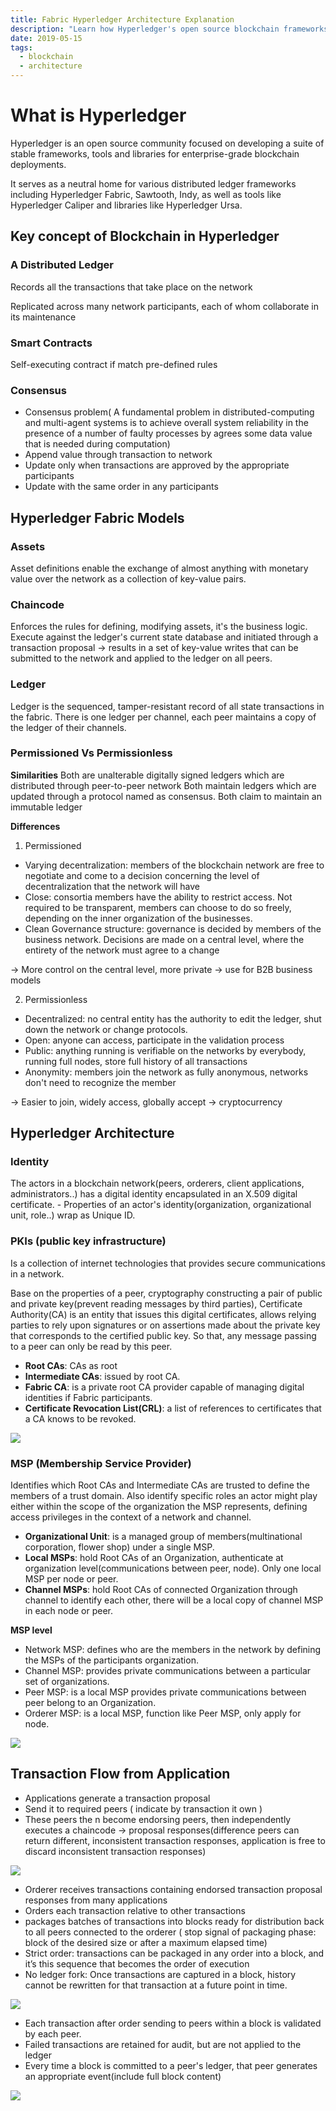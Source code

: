 ```yaml
---
title: Fabric Hyperledger Architecture Explanation
description: "Learn how Hyperledger's open source blockchain frameworks and tools enable secure, permissioned enterprise networks with smart contracts, distributed ledgers, and flexible governance models."
date: 2019-05-15
tags:
  - blockchain
  - architecture
---
```


# What is Hyperledger

Hyperledger is an open source community focused on developing a suite of stable frameworks, tools and libraries for enterprise-grade blockchain deployments.

It serves as a neutral home for various distributed ledger frameworks including Hyperledger Fabric, Sawtooth, Indy, as well as tools like Hyperledger Caliper and libraries like Hyperledger Ursa.

## Key concept of Blockchain in Hyperledger

### A Distributed Ledger

Records all the transactions that take place on the network

Replicated across many network participants, each of whom collaborate in its maintenance

### Smart Contracts

Self-executing contract if match pre-defined rules

### Consensus

- Consensus problem( A fundamental problem in distributed-computing and multi-agent systems is to achieve overall system reliability in the presence of a number of faulty processes by agrees some data value that is needed during computation)
- Append value through transaction to network
- Update only when transactions are approved by the appropriate participants
- Update with the same order in any participants

## Hyperledger Fabric Models

### Assets

Asset definitions enable the exchange of almost anything with monetary value over the network as a collection of key-value pairs.

### Chaincode

Enforces the rules for defining, modifying assets, it's the business logic. Execute against the ledger's current state database and initiated through a transaction proposal -> results in a set of key-value writes that can be submitted to the network and applied to the ledger on all peers.

### Ledger

Ledger is the sequenced, tamper-resistant record of all state transactions in the fabric. There is one ledger per channel, each peer maintains a copy of the ledger of their channels.

### Permissioned Vs Permissionless

**Similarities**
Both are unalterable digitally signed ledgers which are distributed through peer-to-peer network Both maintain ledgers which are updated through a protocol named as consensus. Both claim to maintain an immutable ledger

**Differences**

1. Permissioned

- Varying decentralization: members of the blockchain network are free to negotiate and come to a decision concerning the level of decentralization that the network will have
- Close: consortia members have the ability to restrict access. Not required to be transparent, members can choose to do so freely, depending on the inner organization of the businesses.
- Clean Governance structure: governance is decided by members of the business network. Decisions are made on a central level, where the entirety of the network must agree to a change

→ More control on the central level, more private -> use for B2B business models

2. Permissionless

- Decentralized: no central entity has the authority to edit the ledger, shut down the network or change protocols.
- Open: anyone can access, participate in the validation process
- Public: anything running is verifiable on the networks by everybody, running full nodes, store full history of all transactions
- Anonymity: members join the network as fully anonymous, networks don't need to recognize the member

→ Easier to join, widely access, globally accept -> cryptocurrency

## Hyperledger Architecture

### Identity

The actors in a blockchain network(peers, orderers, client applications, administrators..) has a digital identity encapsulated in an X.509 digital certificate. - Properties of an actor's identity(organization, organizational unit, role..) wrap as Unique ID.

### PKIs (public key infrastructure)

Is a collection of internet technologies that provides secure communications in a network.

Base on the properties of a peer, cryptography constructing a pair of public and private key(prevent reading messages by third parties), Certificate Authority(CA) is an entity that issues this digital certificates, allows relying parties to rely upon signatures or on assertions made about the private key that corresponds to the certified public key. So that, any message passing to a peer can only be read by this peer.

- **Root CAs**: CAs as root
- **Intermediate CAs**: issued by root CA.
- **Fabric CA**: is a private root CA provider capable of managing digital identities if Fabric participants.
- **Certificate Revocation List(CRL)**: a list of references to certificates that a CA knows to be revoked.

![](assets/fabric-hyperledger-architecture-explanation_acecde099998e363519533076028fb4e_md5.webp)

### MSP (Membership Service Provider)

Identifies which Root CAs and Intermediate CAs are trusted to define the members of a trust domain. Also identify specific roles an actor might play either within the scope of the organization the MSP represents, defining access privileges in the context of a network and channel.

- **Organizational Unit**: is a managed group of members(multinational corporation, flower shop) under a single MSP.
- **Local MSPs**: hold Root CAs of an Organization, authenticate at organization level(communications between peer, node). Only one local MSP per node or peer.
- **Channel MSPs**: hold Root CAs of connected Organization through channel to identify each other, there will be a local copy of channel MSP in each node or peer.

**MSP level**

- Network MSP: defines who are the members in the network by defining the MSPs of the participants organization.
- Channel MSP: provides private communications between a particular set of organizations.
- Peer MSP: is a local MSP provides private communications between peer belong to an Organization.
- Orderer MSP: is a local MSP, function like Peer MSP, only apply for node.

![](assets/fabric-hyperledger-architecture-explanation_a9852ce4f9889dd96d9efe61fd1cdc0c_md5.webp)

## Transaction Flow from Application

- Applications generate a transaction proposal
- Send it to required peers ( indicate by transaction it own )
- These peers the n become endorsing peers, then independently executes a chaincode -> proposal responses(difference peers can return different, inconsistent transaction responses, application is free to discard inconsistent transaction responses)

![](assets/fabric-hyperledger-architecture-explanation_871c33102b9552789598d25986ccd406_md5.webp)

- Orderer receives transactions containing endorsed transaction proposal responses from many applications
- Orders each transaction relative to other transactions
- packages batches of transactions into blocks ready for distribution back to all peers connected to the orderer ( stop signal of packaging phase: block of the desired size or after a maximum elapsed time)
- Strict order: transactions can be packaged in any order into a block, and it’s this sequence that becomes the order of execution
- No ledger fork: Once transactions are captured in a block, history cannot be rewritten for that transaction at a future point in time.

![](assets/fabric-hyperledger-architecture-explanation_4717184a9972241d126ccab41d22390e_md5.webp)

- Each transaction after order sending to peers within a block is validated by each peer.
- Failed transactions are retained for audit, but are not applied to the ledger
- Every time a block is committed to a peer's ledger, that peer generates an appropriate event(include full block content)

![](assets/fabric-hyperledger-architecture-explanation_2e60ff9cb71f5ecb312418e4228c7964_md5.webp)

